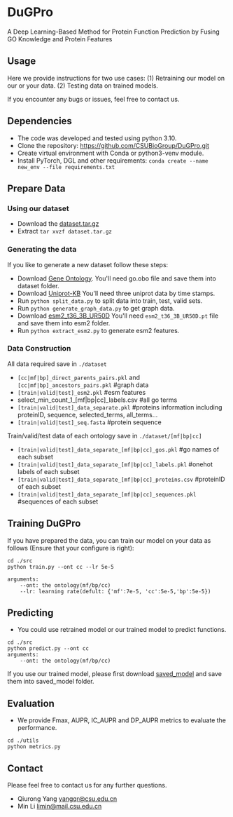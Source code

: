 # DuGPro
A Deep Learning-Based Method for Protein Function Prediction by Fusing GO Knowledge and Protein Features

## Usage
Here we provide instructions for two use cases: (1) Retraining our model on our or your data. (2) Testing data on trained models.

If you encounter any bugs or issues, feel free to contact us.

## Dependencies
* The code was developed and tested using python 3.10.
* Clone the repository: https://github.com/CSUBioGroup/DuGPro.git
* Create virtual environment with Conda or python3-venv module.
* Install PyTorch, DGL and other requirements: ``` conda create --name new_env --file requirements.txt ```

## Prepare Data
### Using our dataset
* Download the [dataset.tar.gz](https://drive.google.com/uc?export=download&id=1t7bwxzmY1zF0IE0CnJp3igw7ISmZ_456)
* Extract ```tar xvzf dataset.tar.gz```

### Generating the data
If you like to generate a new dataset follow these steps:
* Download [Gene Ontology](https://geneontology.org/docs/download-ontology/).
You'll need go.obo file and save them into dataset folder.
* Download [Uniprot-KB](https://ftp.uniprot.org/pub/databases/uniprot/previous_releases)
You'll need three uniprot data by time stamps.
* Run ```python split_data.py``` to split data into train, test, valid sets.
* Run ```python generate_graph_data.py``` to get graph data.
* Download [esm2_t36_3B_UR50D](https://dl.fbaipublicfiles.com/fair-esm/models/esm2_t36_3B_UR50D.pt)
You'll need `esm2_t36_3B_UR50D.pt` file and save them into esm2 folder.
* Run ```python extract_esm2.py``` to generate esm2 features.

### Data Construction
All data required save in ```./dataset```
* `[cc|mf|bp]_direct_parents_pairs.pkl` and `[cc|mf|bp]_ancestors_pairs.pkl`  #graph data
* `[train|valid|test]_esm2.pkl`  #esm features
* select_min_count_1_[mf|bp|cc]_labels.csv  #all go terms
* `[train|valid|test]_data_separate.pkl` #proteins information including proteinID, sequence, selected_terms, all_terms...
* `[train|valid|test]_seq.fasta`  #protein sequence

Train/valid/test data of each ontology save in ```./dataset/[mf|bp|cc]```
* `[train|valid|test]_data_separate_[mf|bp|cc]_gos.pkl`  #go names of each subset
* `[train|valid|test]_data_separate_[mf|bp|cc]_labels.pkl`  #onehot labels of each subset
* `[train|valid|test]_data_separate_[mf|bp|cc]_proteins.csv`  #proteinID of each subset
* `[train|valid|test]_data_separate_[mf|bp|cc]_sequences.pkl`  #sequences of each subset

## Training DuGPro
If you have prepared the data, you can train our model on your data as follows (Ensure that your configure is right):
```
cd ./src
python train.py --ont cc --lr 5e-5

arguments:
    --ont: the ontology(mf/bp/cc)
    --lr: learning rate(defult: {'mf':7e-5, 'cc':5e-5,'bp':5e-5})
```

## Predicting
* You could use retrained model or our trained model to predict functions.
```
cd ./src
python predict.py --ont cc
arguments:
    --ont: the ontology(mf/bp/cc)
```
If you use our trained model, please first download [saved_model](https://drive.google.com/uc?export=download&id=1wmHozZd7iDDgoOaHwkOwR8RAz1) and save them into saved_model folder.

## Evaluation
* We provide Fmax, AUPR, IC_AUPR and DP_AUPR metrics to evaluate the performance. 
```
cd ./utils
python metrics.py
```

## Contact
Please feel free to contact us for any further questions.
* Qiurong Yang yangqr@csu.edu.cn
* Min Li limin@mail.csu.edu.cn


